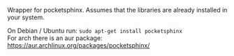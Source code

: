 Wrapper for pocketsphinx. Assumes that the libraries are already installed in your system.  

On Debian / Ubuntu run: ```sudo apt-get install pocketsphinx```  
For arch there is an aur package: https://aur.archlinux.org/packages/pocketsphinx/   
